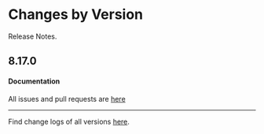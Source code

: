 Changes by Version
==================
Release Notes.

8.17.0
------------------


#### Documentation


All issues and pull requests are [here](https://github.com/apache/skywalking/milestone/178?closed=1)

------------------
Find change logs of all versions [here](changes).
